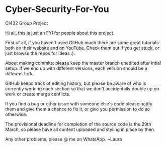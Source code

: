 # Cyber-Security-For-You
CI432 Group Project

Hi all, this is just an FYI for people about this project.

First of all, if you haven't used GitHub much there are some great tutorials both on their website and on YouTube. Check them out if you get stuck, or just browse the repos for ideas :). 

About making commits: please keep the master branch unedited after intial setup. If we end up with different versions, each version should be a different fork.

GitHub keeps track of editing history, but please be aware of who is currently working each section so that we don't accidentally double up on work or create merge conflicts.

If you find a bug or other issue with someone else's code please notify them and give them a chance to fix it, or give you permission to do so otherwise.

The provisional deadline for completion of the source code is the 29th March, so please have all content uploaded and styling in place by then.

Any other problems, please @ me on WhatsApp.
~Laura
